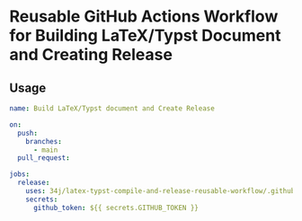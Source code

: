 # Reusable GitHub Actions Workflow for Building LaTeX/Typst Document and Creating Release

## Usage

```yaml
name: Build LaTeX/Typst document and Create Release

on:
  push:
    branches:
      - main
  pull_request:

jobs:
  release:
    uses: 34j/latex-typst-compile-and-release-reusable-workflow/.github/workflows/release.yml@main
    secrets:
      github_token: ${{ secrets.GITHUB_TOKEN }}
```
